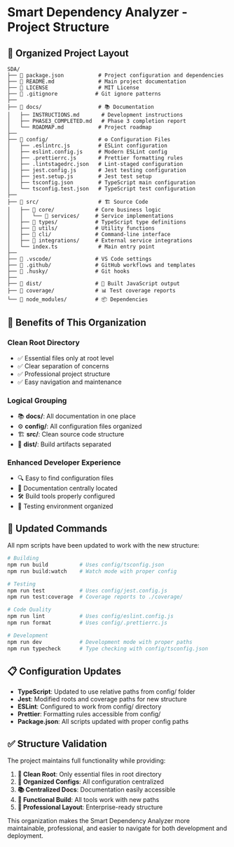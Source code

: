 # Smart Dependency Analyzer - Project Structure

## 📁 Organized Project Layout

```
SDA/
├── 📄 package.json           # Project configuration and dependencies
├── 📄 README.md              # Main project documentation
├── 📄 LICENSE                # MIT License
├── 📄 .gitignore            # Git ignore patterns
├── 
├── 📁 docs/                  # 📚 Documentation
│   ├── INSTRUCTIONS.md       # Development instructions
│   ├── PHASE3_COMPLETED.md   # Phase 3 completion report
│   └── ROADMAP.md           # Project roadmap
├── 
├── 📁 config/                # ⚙️ Configuration Files
│   ├── .eslintrc.js         # ESLint configuration
│   ├── eslint.config.js     # Modern ESLint config
│   ├── .prettierrc.js       # Prettier formatting rules
│   ├── .lintstagedrc.json   # Lint-staged configuration
│   ├── jest.config.js       # Jest testing configuration
│   ├── jest.setup.js        # Jest test setup
│   ├── tsconfig.json        # TypeScript main configuration
│   └── tsconfig.test.json   # TypeScript test configuration
├── 
├── 📁 src/                   # 🏗️ Source Code
│   ├── 📁 core/             # Core business logic
│   │   └── 📁 services/     # Service implementations
│   ├── 📁 types/            # TypeScript type definitions
│   ├── 📁 utils/            # Utility functions
│   ├── 📁 cli/              # Command-line interface
│   ├── 📁 integrations/     # External service integrations
│   └── index.ts             # Main entry point
├── 
├── 📁 .vscode/              # VS Code settings
├── 📁 .github/              # GitHub workflows and templates
├── 📁 .husky/               # Git hooks
├── 
├── 📁 dist/                 # 🔨 Built JavaScript output
├── 📁 coverage/             # 📊 Test coverage reports
└── 📁 node_modules/         # 📦 Dependencies
```

## 🎯 Benefits of This Organization

### **Clean Root Directory**
- ✅ Essential files only at root level
- ✅ Clear separation of concerns
- ✅ Professional project structure
- ✅ Easy navigation and maintenance

### **Logical Grouping**
- 📚 **docs/**: All documentation in one place
- ⚙️ **config/**: All configuration files organized
- 🏗️ **src/**: Clean source code structure
- 🔨 **dist/**: Build artifacts separated

### **Enhanced Developer Experience**
- 🔍 Easy to find configuration files
- 📖 Documentation centrally located
- 🛠️ Build tools properly configured
- 🧪 Testing environment organized

## 🚀 Updated Commands

All npm scripts have been updated to work with the new structure:

```bash
# Building
npm run build          # Uses config/tsconfig.json
npm run build:watch    # Watch mode with proper config

# Testing  
npm run test           # Uses config/jest.config.js
npm run test:coverage  # Coverage reports to ./coverage/

# Code Quality
npm run lint           # Uses config/eslint.config.js
npm run format         # Uses config/.prettierrc.js

# Development
npm run dev            # Development mode with proper paths
npm run typecheck      # Type checking with config/tsconfig.json
```

## 📋 Configuration Updates

- **TypeScript**: Updated to use relative paths from config/ folder
- **Jest**: Modified roots and coverage paths for new structure  
- **ESLint**: Configured to work from config/ directory
- **Prettier**: Formatting rules accessible from config/
- **Package.json**: All scripts updated with proper config paths

## ✅ Structure Validation

The project maintains full functionality while providing:

1. **🧹 Clean Root**: Only essential files in root directory
2. **📁 Organized Configs**: All configuration centralized
3. **📚 Centralized Docs**: Documentation easily accessible
4. **🔧 Functional Build**: All tools work with new paths
5. **🏢 Professional Layout**: Enterprise-ready structure

This organization makes the Smart Dependency Analyzer more maintainable, professional, and easier to navigate for both development and deployment.
